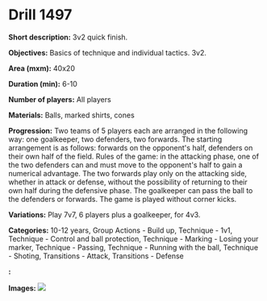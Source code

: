 # Drill 1497

**Short description:**
3v2 quick finish.

**Objectives:**
Basics of technique and individual tactics. 3v2.

**Area (mxm):**
40x20

**Duration (min):**
6-10

**Number of players:**
All players

**Materials:**
Balls, marked shirts, cones

**Progression:**
Two teams of 5 players each are arranged in the following way: one goalkeeper, two defenders, two forwards. The starting arrangement is as follows: forwards on the opponent's half, defenders on their own half of the field. Rules of the game: in the attacking phase, one of the two defenders can and must move to the opponent's half to gain a numerical advantage. The two forwards play only on the attacking side, whether in attack or defense, without the possibility of returning to their own half during the defensive phase. The goalkeeper can pass the ball to the defenders or forwards. The game is played without corner kicks.

**Variations:**
Play 7v7, 6 players plus a goalkeeper, for 4v3.

**Categories:**
10-12 years, Group Actions - Build up, Technique - 1v1, Technique - Control and ball protection, Technique - Marking - Losing your marker, Technique - Passing, Technique - Running with the ball, Technique - Shoting, Transitions - Attack, Transitions - Defense

**:**


**Images:**
![](https://www.coachingfutsal.com/\images\8d09e6da-2136-43a3-9352-0be4288d71d1_289.png)

